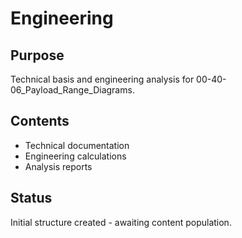 # Engineering

## Purpose
Technical basis and engineering analysis for 00-40-06_Payload_Range_Diagrams.

## Contents
- Technical documentation
- Engineering calculations
- Analysis reports

## Status
Initial structure created - awaiting content population.
